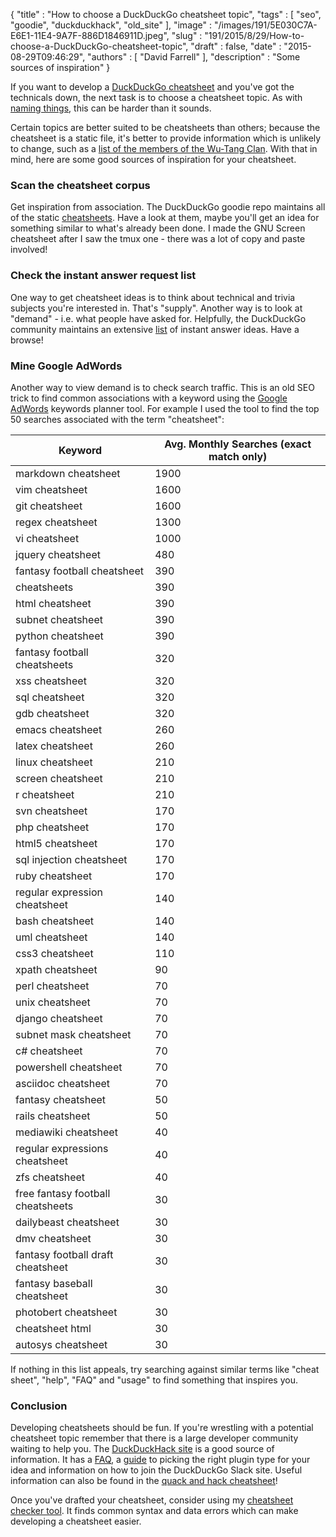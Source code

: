 {
   "title" : "How to choose a DuckDuckGo cheatsheet topic",
   "tags" : [
      "seo",
      "goodie",
      "duckduckhack",
      "old_site"
   ],
   "image" : "/images/191/5E030C7A-E6E1-11E4-9A7F-886D1846911D.jpeg",
   "slug" : "191/2015/8/29/How-to-choose-a-DuckDuckGo-cheatsheet-topic",
   "draft" : false,
   "date" : "2015-08-29T09:46:29",
   "authors" : [
      "David Farrell"
   ],
   "description" : "Some sources of inspiration"
}

If you want to develop a [DuckDuckGo cheatsheet](http://perltricks.com/article/189/2015/8/22/Writing-DuckDuckGo-plugins-just-got-easier) and you've got the technicals down, the next task is to choose a cheatsheet topic. As with [naming things](http://martinfowler.com/bliki/TwoHardThings.html), this can be harder than it sounds.

Certain topics are better suited to be cheatsheets than others; because the cheatsheet is a static file, it's better to provide information which is unlikely to change, such as a [list of the members of the Wu-Tang Clan](https://github.com/duckduckgo/zeroclickinfo-goodies/blob/master/share/goodie/cheat_sheets/json/wu-tang.json). With that in mind, here are some good sources of inspiration for your cheatsheet.

### Scan the cheatsheet corpus

Get inspiration from association. The DuckDuckGo goodie repo maintains all of the static [cheatsheets](https://github.com/duckduckgo/zeroclickinfo-goodies/tree/master/share/goodie/cheat_sheets/json). Have a look at them, maybe you'll get an idea for something similar to what's already been done. I made the GNU Screen cheatsheet after I saw the tmux one - there was a lot of copy and paste involved!

### Check the instant answer request list

One way to get cheatsheet ideas is to think about technical and trivia subjects you're interested in. That's "supply". Another way is to look at "demand" - i.e. what people have asked for. Helpfully, the DuckDuckGo community maintains an extensive [list](https://duck.co/ideas) of instant answer ideas. Have a browse!

### Mine Google AdWords

Another way to view demand is to check search traffic. This is an old SEO trick to find common associations with a keyword using the [Google AdWords](https://adwords.google.com) keywords planner tool. For example I used the tool to find the top 50 searches associated with the term "cheatsheet":

| Keyword                           | Avg. Monthly Searches (exact match only) |
|-----------------------------------|------------------------------------------|
| markdown cheatsheet               | 1900                                     |
| vim cheatsheet                    | 1600                                     |
| git cheatsheet                    | 1600                                     |
| regex cheatsheet                  | 1300                                     |
| vi cheatsheet                     | 1000                                     |
| jquery cheatsheet                 | 480                                      |
| fantasy football cheatsheet       | 390                                      |
| cheatsheets                       | 390                                      |
| html cheatsheet                   | 390                                      |
| subnet cheatsheet                 | 390                                      |
| python cheatsheet                 | 390                                      |
| fantasy football cheatsheets      | 320                                      |
| xss cheatsheet                    | 320                                      |
| sql cheatsheet                    | 320                                      |
| gdb cheatsheet                    | 320                                      |
| emacs cheatsheet                  | 260                                      |
| latex cheatsheet                  | 260                                      |
| linux cheatsheet                  | 210                                      |
| screen cheatsheet                 | 210                                      |
| r cheatsheet                      | 210                                      |
| svn cheatsheet                    | 170                                      |
| php cheatsheet                    | 170                                      |
| html5 cheatsheet                  | 170                                      |
| sql injection cheatsheet          | 170                                      |
| ruby cheatsheet                   | 170                                      |
| regular expression cheatsheet     | 140                                      |
| bash cheatsheet                   | 140                                      |
| uml cheatsheet                    | 140                                      |
| css3 cheatsheet                   | 110                                      |
| xpath cheatsheet                  | 90                                       |
| perl cheatsheet                   | 70                                       |
| unix cheatsheet                   | 70                                       |
| django cheatsheet                 | 70                                       |
| subnet mask cheatsheet            | 70                                       |
| c\# cheatsheet                    | 70                                       |
| powershell cheatsheet             | 70                                       |
| asciidoc cheatsheet               | 70                                       |
| fantasy cheatsheet                | 50                                       |
| rails cheatsheet                  | 50                                       |
| mediawiki cheatsheet              | 40                                       |
| regular expressions cheatsheet    | 40                                       |
| zfs cheatsheet                    | 40                                       |
| free fantasy football cheatsheets | 30                                       |
| dailybeast cheatsheet             | 30                                       |
| dmv cheatsheet                    | 30                                       |
| fantasy football draft cheatsheet | 30                                       |
| fantasy baseball cheatsheet       | 30                                       |
| photobert cheatsheet              | 30                                       |
| cheatsheet html                   | 30                                       |
| autosys cheatsheet                | 30                                       |

If nothing in this list appeals, try searching against similar terms like "cheat sheet", "help", "FAQ" and "usage" to find something that inspires you.

### Conclusion

Developing cheatsheets should be fun. If you're wrestling with a potential cheatsheet topic remember that there is a large developer community waiting to help you. The [DuckDuckHack site](http://duckduckhack.com/) is a good source of information. It has a [FAQ](https://duck.co/duckduckhack/faq#goodie), a [guide](https://duck.co/duckduckhack/determine_your_instant_answer_type) to picking the right plugin type for your idea and information on how to join the DuckDuckGo Slack site. Useful information can also be found in the [quack and hack cheatsheet](https://duckduckgo.com/?q=quack+hack+help&ia=cheatsheet)!

Once you've drafted your cheatsheet, consider using my [cheatsheet checker tool](http://perltricks.com/article/190/2015/8/28/Check-your-DuckDuckGo-cheatsheets-with-Perl). It finds common syntax and data errors which can make developing a cheatsheet easier.

